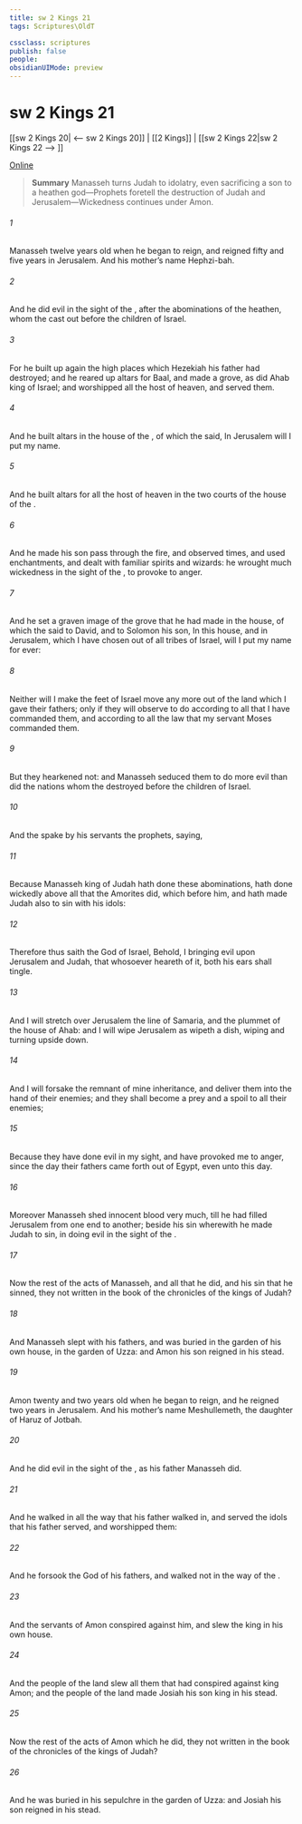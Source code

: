 ```yaml
---
title: sw 2 Kings 21
tags: Scriptures\OldT

cssclass: scriptures
publish: false
people:
obsidianUIMode: preview
---
```


# sw 2 Kings 21
[[sw 2 Kings 20| <-- sw 2 Kings 20]] | [[2 Kings]] | [[sw 2 Kings 22|sw 2 Kings 22 --> ]]

[Online](https://churchofjesuschrist.org/study/scriptures/ot/2-kgs/21?lang=eng)

> __Summary__
Manasseh turns Judah to idolatry, even sacrificing a son to a heathen god—Prophets foretell the destruction of Judah and Jerusalem—Wickedness continues under Amon.

###### 1 
Manasseh  twelve years old when he began to reign, and reigned fifty and five years in Jerusalem. And his mother’s name  Hephzi-bah.

###### 2 
And he did  evil in the sight of the , after the abominations of the heathen, whom the  cast out before the children of Israel.

###### 3 
For he built up again the high places which Hezekiah his father had destroyed; and he reared up altars for Baal, and made a grove, as did Ahab king of Israel; and worshipped all the host of heaven, and served them.

###### 4 
And he built altars in the house of the , of which the  said, In Jerusalem will I put my name.

###### 5 
And he built altars for all the host of heaven in the two courts of the house of the .

###### 6 
And he made his son pass through the fire, and observed times, and used enchantments, and dealt with familiar spirits and wizards: he wrought much wickedness in the sight of the , to provoke  to anger.

###### 7 
And he set a graven image of the grove that he had made in the house, of which the  said to David, and to Solomon his son, In this house, and in Jerusalem, which I have chosen out of all tribes of Israel, will I put my name for ever:

###### 8 
Neither will I make the feet of Israel move any more out of the land which I gave their fathers; only if they will observe to do according to all that I have commanded them, and according to all the law that my servant Moses commanded them.

###### 9 
But they hearkened not: and Manasseh seduced them to do more evil than did the nations whom the  destroyed before the children of Israel.

###### 10 
And the  spake by his servants the prophets, saying,

###### 11 
Because Manasseh king of Judah hath done these abominations,  hath done wickedly above all that the Amorites did, which  before him, and hath made Judah also to sin with his idols:

###### 12 
Therefore thus saith the  God of Israel, Behold, I  bringing  evil upon Jerusalem and Judah, that whosoever heareth of it, both his ears shall tingle.

###### 13 
And I will stretch over Jerusalem the line of Samaria, and the plummet of the house of Ahab: and I will wipe Jerusalem as  wipeth a dish, wiping  and turning  upside down.

###### 14 
And I will forsake the remnant of mine inheritance, and deliver them into the hand of their enemies; and they shall become a prey and a spoil to all their enemies;

###### 15 
Because they have done  evil in my sight, and have provoked me to anger, since the day their fathers came forth out of Egypt, even unto this day.

###### 16 
Moreover Manasseh shed innocent blood very much, till he had filled Jerusalem from one end to another; beside his sin wherewith he made Judah to sin, in doing  evil in the sight of the .

###### 17 
Now the rest of the acts of Manasseh, and all that he did, and his sin that he sinned,  they not written in the book of the chronicles of the kings of Judah?

###### 18 
And Manasseh slept with his fathers, and was buried in the garden of his own house, in the garden of Uzza: and Amon his son reigned in his stead.

###### 19 
Amon  twenty and two years old when he began to reign, and he reigned two years in Jerusalem. And his mother’s name  Meshullemeth, the daughter of Haruz of Jotbah.

###### 20 
And he did  evil in the sight of the , as his father Manasseh did.

###### 21 
And he walked in all the way that his father walked in, and served the idols that his father served, and worshipped them:

###### 22 
And he forsook the  God of his fathers, and walked not in the way of the .

###### 23 
And the servants of Amon conspired against him, and slew the king in his own house.

###### 24 
And the people of the land slew all them that had conspired against king Amon; and the people of the land made Josiah his son king in his stead.

###### 25 
Now the rest of the acts of Amon which he did,  they not written in the book of the chronicles of the kings of Judah?

###### 26 
And he was buried in his sepulchre in the garden of Uzza: and Josiah his son reigned in his stead.

